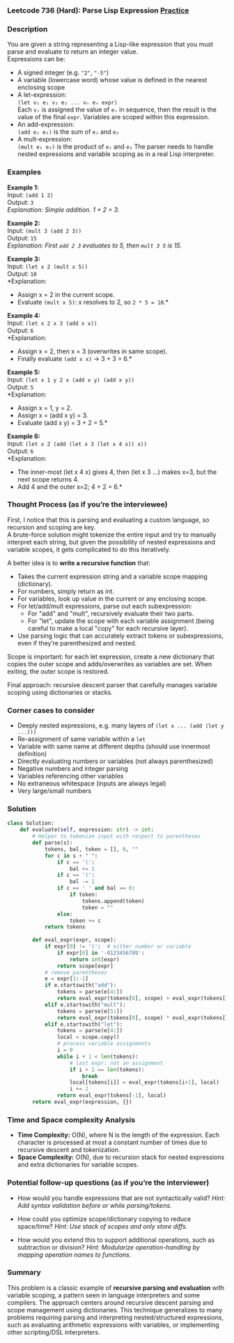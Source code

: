 ### Leetcode 736 (Hard): Parse Lisp Expression [Practice](https://leetcode.com/problems/parse-lisp-expression)

### Description  
You are given a string representing a Lisp-like expression that you must parse and evaluate to return an integer value.  
Expressions can be:
- A signed integer (e.g. `"2"`, `"-5"`)
- A variable (lowercase word) whose value is defined in the nearest enclosing scope
- A let-expression:  
  `(let v₁ e₁ v₂ e₂ ... vₙ eₙ expr)`  
  Each `vᵢ` is assigned the value of `eᵢ` in sequence, then the result is the value of the final `expr`. Variables are scoped within this expression.
- An add-expression:  
  `(add e₁ e₂)` is the sum of `e₁` and `e₂`
- A mult-expression:  
  `(mult e₁ e₂)` is the product of `e₁` and `e₂`
The parser needs to handle nested expressions and variable scoping as in a real Lisp interpreter.

### Examples  

**Example 1:**  
Input: `(add 1 2)`  
Output: `3`  
*Explanation: Simple addition. 1 + 2 = 3.*

**Example 2:**  
Input: `(mult 3 (add 2 3))`  
Output: `15`  
*Explanation: First `add 2 3` evaluates to 5, then `mult 3 5` is 15.*

**Example 3:**  
Input: `(let x 2 (mult x 5))`  
Output: `10`  
*Explanation:  
- Assign x = 2 in the current scope.
- Evaluate `(mult x 5)`: x resolves to 2, so `2 * 5 = 10`.*

**Example 4:**  
Input: `(let x 2 x 3 (add x x))`  
Output: `6`  
*Explanation:  
- Assign x = 2, then x = 3 (overwrites in same scope).
- Finally evaluate `(add x x)` → 3 + 3 = 6.*

**Example 5:**  
Input: `(let x 1 y 2 x (add x y) (add x y))`  
Output: `5`  
*Explanation:  
- Assign x = 1, y = 2.
- Assign x = (add x y) = 3.
- Evaluate (add x y) = 3 + 2 = 5.*

**Example 6:**  
Input: `(let x 2 (add (let x 3 (let x 4 x)) x))`  
Output: `6`  
*Explanation:  
- The inner-most (let x 4 x) gives 4, then (let x 3 ...) makes x=3, but the next scope returns 4.
- Add 4 and the outer x=2; 4 + 2 = 6.*

### Thought Process (as if you’re the interviewee)  
First, I notice that this is parsing and evaluating a custom language, so recursion and scoping are key.  
A brute-force solution might tokenize the entire input and try to manually interpret each string, but given the possibility of nested expressions and variable scopes, it gets complicated to do this iteratively.

A better idea is to **write a recursive function** that:
- Takes the current expression string and a variable scope mapping (dictionary).
- For numbers, simply return as int.
- For variables, look up value in the current or any enclosing scope.
- For let/add/mult expressions, parse out each subexpression:
    - For "add" and "mult", recursively evaluate their two parts.
    - For "let", update the scope with each variable assignment (being careful to make a local "copy" for each recursive layer).
- Use parsing logic that can accurately extract tokens or subexpressions, even if they’re parenthesized and nested.

Scope is important: for each let expression, create a new dictionary that copies the outer scope and adds/overwrites as variables are set. When exiting, the outer scope is restored.

Final approach: recursive descent parser that carefully manages variable scoping using dictionaries or stacks.

### Corner cases to consider  
- Deeply nested expressions, e.g. many layers of `(let x ... (add (let y ...)))`
- Re-assignment of same variable within a `let`
- Variable with same name at different depths (should use innermost definition)
- Directly evaluating numbers or variables (not always parenthesized)
- Negative numbers and integer parsing
- Variables referencing other variables
- No extraneous whitespace (inputs are always legal)
- Very large/small numbers

### Solution

```python
class Solution:
    def evaluate(self, expression: str) -> int:
        # Helper to tokenize input with respect to parentheses
        def parse(s):
            tokens, bal, token = [], 0, ""
            for c in s + " ":
                if c == '(':
                    bal += 1
                if c == ')':
                    bal -= 1
                if c == ' ' and bal == 0:
                    if token:
                        tokens.append(token)
                        token = ""
                else:
                    token += c
            return tokens
        
        def eval_expr(expr, scope):
            if expr[0] != '(':  # either number or variable
                if expr[0] in '-0123456789':
                    return int(expr)
                return scope[expr]
            # remove parentheses
            e = expr[1:-1]
            if e.startswith("add"):
                tokens = parse(e[4:])
                return eval_expr(tokens[0], scope) + eval_expr(tokens[1], scope)
            elif e.startswith("mult"):
                tokens = parse(e[5:])
                return eval_expr(tokens[0], scope) * eval_expr(tokens[1], scope)
            elif e.startswith("let"):
                tokens = parse(e[4:])
                local = scope.copy()
                # process variable assignments
                i = 0
                while i + 1 < len(tokens):
                    # last expr: not an assignment
                    if i + 2 == len(tokens):
                        break
                    local[tokens[i]] = eval_expr(tokens[i+1], local)
                    i += 2
                return eval_expr(tokens[-1], local)
        return eval_expr(expression, {})
```

### Time and Space complexity Analysis  

- **Time Complexity:** O(N), where N is the length of the expression. Each character is processed at most a constant number of times due to recursive descent and tokenization.
- **Space Complexity:** O(N), due to recursion stack for nested expressions and extra dictionaries for variable scopes.

### Potential follow-up questions (as if you’re the interviewer)  

- How would you handle expressions that are not syntactically valid?
  *Hint: Add syntax validation before or while parsing/tokens.*

- How could you optimize scope/dictionary copying to reduce space/time?
  *Hint: Use stack of scopes and only store diffs.*

- How would you extend this to support additional operations, such as subtraction or division?
  *Hint: Modularize operation-handling by mapping operation names to functions.*

### Summary
This problem is a classic example of **recursive parsing and evaluation** with variable scoping, a pattern seen in language interpreters and some compilers. The approach centers around recursive descent parsing and scope management using dictionaries. This technique generalizes to many problems requiring parsing and interpreting nested/structured expressions, such as evaluating arithmetic expressions with variables, or implementing other scripting/DSL interpreters.